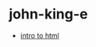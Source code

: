 # john-king-e
<ul>
    <li><a href="into_to_html/index.html" target="_blank">intro to html</a></li>
</ul>